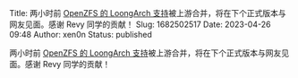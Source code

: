 Title: 两小时前 [OpenZFS 的 LoongArch 支持](https://github.com/openzfs/zfs/pull/13422)被上游合并，将在下个正式版本与网友见面。感谢 Revy 同学的贡献！
Slug: 1682502517
Date: 2023-04-26 09:48
Author: xen0n
Status: published

两小时前 [OpenZFS 的 LoongArch 支持](https://github.com/openzfs/zfs/pull/13422)被上游合并，将在下个正式版本与网友见面。感谢 Revy 同学的贡献！
